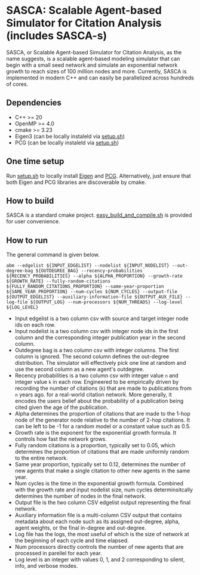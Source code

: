# SASCA: Scalable Agent-based Simulator for Citation Analysis (includes SASCA-s)
SASCA, or Scalable Agent-based Simulator for Citation Analysis, as the name suggests, is a scalable agent-based modeling simulator that can begin with a small seed network and simulate an exponential network growth to reach sizes of 100 million nodes and more. Currently, SASCA is implemented in modern C++ and can easily be parallelized across hundreds of cores.

## Dependencies
- C++ >= 20
- OpenMP >= 4.0
- cmake >= 3.23
- Eigen3 (can be locally instaleld via [setup.sh](setup.sh))
- PCG (can be locally instaleld via [setup.sh](setup.sh))

## One time setup
Run [setup.sh](setup.sh) to locally install [Eigen](https://eigen.tuxfamily.org/index.php?title=Main_Page) and [PCG](https://www.pcg-random.org/). Alternatively, just ensure that both Eigen and PCG libraries are discoverable by cmake.

## How to build
SASCA is a standard cmake project. [easy_build_and_compile.sh](easy_build_and_compile.sh) is provided for user convenience.

## How to run
The general command is given below.
```console
abm --edgelist ${INPUT_EDGELIST} --nodelist ${INPUT_NODELIST} --out-degree-bag ${OUTDEGREE_BAG} --recency-probabilities ${RECENCY_PROBABILITIES} --alpha ${ALPHA_PROPORTION} --growth-rate ${GROWTH_RATE} --fully-random-citations ${FULLY_RANDOM_CITATIONS_PROPORTION} --same-year-proportion ${SAME_YEAR_PROPORTION} --num-cycles ${NUM_CYCLES} --output-file ${OUTPUT_EDGELIST} --auxiliary-information-file ${OUTPUT_AUX_FILE} --log-file ${OUTPUT_LOG} --num-processors ${NUM_THREADS} --log-level ${LOG_LEVEL}
```
- Input edgelist is a two column csv with source and target integer node ids on each row.
- Input nodelist is a two column csv with integer node ids in the first column and the corresponding integer publication year in the second column.
- Outdegree bag is a two column csv with integer columns. The first column is ignored. The second column defines the out-degree distribution. The simulator will effectively pick one line at random and use the second column as a new agent's outdegree.
- Recency probabilities is a two column csv with integer value `n` and integer value `k` in each row. Engineered to be empirically driven by recording the number of citations (`k`) that are made to publications from `n` years ago. for a real-world citation network. More generally, it encodes the users belief about the probability of a publication being cited given the age of the publication.
- Alpha determines the proportion of citations that are made to the 1-hop node of the generator node relative to the number of 2-hop citations. It can be left to be -1 for a random model or a constant value such as 0.5.
- Growth rate is the exponent for the exponential growth formula. It controls how fast the network grows.
- Fully random citations is a proportion, typically set to 0.05, which determines the proportion of citations that are made uniformly random to the entire network.
- Same year proportion, typically set to 0.12, determines the number of new agents that make a single citation to other new agents in the same year.
- Num cycles is the time in the exponential growth formula. Combined with the growth rate and input nodelist size, num cycles determinsitcally determines the number of nodes in the final network.
- Output file is the two column CSV edgelist output representing the final network.
- Auxiliary information file is a multi-column CSV output that contains metadata about each node such as its assigned out-degree, alpha, agent weights, or the final in-degree and out-degree.
- Log file has the logs, the most useful of which is the size of network at the beginning of each cycle and time elapsed.
- Num processors directly controls the number of new agents that are processed in parellel for each year.
- Log level is an integer with values 0, 1, and 2 corresponding to silent, info, and verbose modes.
